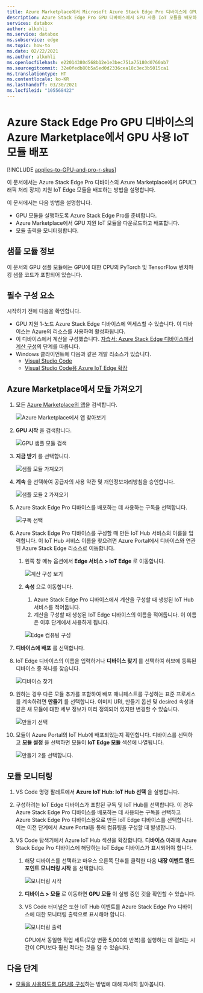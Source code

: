 ```yaml
---
title: Azure Marketplace에서 Microsoft Azure Stack Edge Pro 디바이스에 GPU 모듈 배포 | Microsoft Docs
description: Azure Stack Edge Pro GPU 디바이스에서 GPU 사용 IoT 모듈을 배포하는 방법을 설명합니다.
services: databox
author: alkohli
ms.service: databox
ms.subservice: edge
ms.topic: how-to
ms.date: 02/22/2021
ms.author: alkohli
ms.openlocfilehash: e22014380d568b12e1e3bec751a75180d0760ab7
ms.sourcegitcommit: 32e0fedb80b5a5ed0d2336cea18c3ec3b5015ca1
ms.translationtype: HT
ms.contentlocale: ko-KR
ms.lasthandoff: 03/30/2021
ms.locfileid: "105568422"
---
```

# <a name="deploy-a-gpu-enabled-iot-module-from-azure-marketplace-on-azure-stack-edge-pro-gpu-device"></a>Azure Stack Edge Pro GPU 디바이스의 Azure Marketplace에서 GPU 사용 IoT 모듈 배포

[!INCLUDE [applies-to-GPU-and-pro-r-skus](../../includes/azure-stack-edge-applies-to-gpu-pro-r-sku.md)]

이 문서에서는 Azure Stack Edge Pro 디바이스의 Azure Marketplace에서 GPU(그래픽 처리 장치) 지원 IoT Edge 모듈을 배포하는 방법을 설명합니다. 

이 문서에서는 다음 방법을 설명합니다.
  - GPU 모듈을 실행하도록 Azure Stack Edge Pro를 준비합니다.
  - Azure Marketplace에서 GPU 지원 IoT 모듈을 다운로드하고 배포합니다.
  - 모듈 출력을 모니터링합니다.

## <a name="about-sample-module"></a>샘플 모듈 정보

이 문서의 GPU 샘플 모듈에는 GPU에 대한 CPU의 PyTorch 및 TensorFlow 벤치마킹 샘플 코드가 포함되어 있습니다.

## <a name="prerequisites"></a>필수 구성 요소

시작하기 전에 다음을 확인합니다.

- GPU 지원 1-노드 Azure Stack Edge 디바이스에 액세스할 수 있습니다. 이 디바이스는 Azure의 리소스를 사용하여 활성화됩니다. 
- 이 디바이스에서 계산을 구성했습니다. [자습서: Azure Stack Edge 디바이스에서 계산 구성](azure-stack-edge-gpu-deploy-configure-compute.md)의 단계를 따릅니다.
- Windows 클라이언트에 다음과 같은 개발 리소스가 있습니다.
    - [Visual Studio Code](https://code.visualstudio.com/)  
    - [Visual Studio Code용 Azure IoT Edge 확장](https://marketplace.visualstudio.com/items?itemName=vsciot-vscode.azure-iot-edge)   


## <a name="get-module-from-azure-marketplace"></a>Azure Marketplace에서 모듈 가져오기

1. 모든 [Azure Marketplace의 앱](https://azuremarketplace.microsoft.com/marketplace/apps)을 검색합니다.

    ![Azure Marketplace에서 앱 찾아보기](media/azure-stack-edge-gpu-deploy-sample-module-marketplace/browse-apps-marketplace-1.png)

2. **GPU 시작** 을 검색합니다.

    ![GPU 샘플 모듈 검색](media/azure-stack-edge-gpu-deploy-sample-module-marketplace/search-gpu-sample-module-1.png)

3. **지금 받기** 를 선택합니다.

    ![샘플 모듈 가져오기](media/azure-stack-edge-gpu-deploy-sample-module-marketplace/get-sample-module-1.png)

4. **계속** 을 선택하여 공급자의 사용 약관 및 개인정보처리방침을 승인합니다. 

    ![샘플 모듈 2 가져오기](media/azure-stack-edge-gpu-deploy-sample-module-marketplace/terms-of-use-1.png)

5. Azure Stack Edge Pro 디바이스를 배포하는 데 사용하는 구독을 선택합니다.

    ![구독 선택](media/azure-stack-edge-gpu-deploy-sample-module-marketplace/select-subscription-1.png)

6. Azure Stack Edge Pro 디바이스를 구성할 때 만든 IoT Hub 서비스의 이름을 입력합니다. 이 IoT Hub 서비스 이름을 찾으려면 Azure Portal에서 디바이스와 연관된 Azure Stack Edge 리소스로 이동합니다. 

    1. 왼쪽 창 메뉴 옵션에서 **Edge 서비스 > IoT Edge** 로 이동합니다. 

        ![계산 구성 보기](media/azure-stack-edge-gpu-deploy-sample-module-marketplace/view-config-1.png)

    1. **속성** 으로 이동합니다. 

        1. Azure Stack Edge Pro 디바이스에서 계산을 구성할 때 생성된 IoT Hub 서비스를 적어둡니다.
        2. 계산을 구성할 때 생성된 IoT Edge 디바이스의 이름을 적어둡니다. 이 이름은 이후 단계에서 사용하게 됩니다.

        ![Edge 컴퓨팅 구성](media/azure-stack-edge-gpu-deploy-sample-module/view-compute-config-1.png)

10. **디바이스에 배포** 를 선택합니다.

11. IoT Edge 디바이스의 이름을 입력하거나 **디바이스 찾기** 를 선택하여 허브에 등록된 디바이스 중 하나를 찾습니다.

    ![디바이스 찾기](media/azure-stack-edge-gpu-deploy-sample-module-marketplace/find-device-1.png)

12. 원하는 경우 다른 모듈 추가를 포함하여 배포 매니페스트를 구성하는 표준 프로세스를 계속하려면 **만들기** 를 선택합니다. 이미지 URI, 만들기 옵션 및 desired 속성과 같은 새 모듈에 대한 세부 정보가 미리 정의되어 있지만 변경할 수 있습니다.

    ![만들기 선택](media/azure-stack-edge-gpu-deploy-sample-module-marketplace/target-devices-iot-edge-module-1.png)


13. 모듈이 Azure Portal의 IoT Hub에 배포되었는지 확인합니다. 디바이스를 선택하고 **모듈 설정** 을 선택하면 모듈이 **IoT Edge 모듈** 섹션에 나열됩니다.

    ![만들기 2를 선택합니다.](media/azure-stack-edge-gpu-deploy-sample-module-marketplace/running-module-iotres-1.png)

## <a name="monitor-the-module"></a>모듈 모니터링  

1. VS Code 명령 팔레트에서 **Azure IoT Hub: IoT Hub 선택** 을 실행합니다.

2. 구성하려는 IoT Edge 디바이스가 포함된 구독 및 IoT Hub를 선택합니다. 이 경우 Azure Stack Edge Pro 디바이스를 배포하는 데 사용되는 구독을 선택하고 Azure Stack Edge Pro 디바이스용으로 만든 IoT Edge 디바이스를 선택합니다. 이는 이전 단계에서 Azure Portal을 통해 컴퓨팅을 구성할 때 발생합니다.

3. VS Code 탐색기에서 Azure IoT Hub 섹션을 확장합니다. **디바이스** 아래에 Azure Stack Edge Pro 디바이스에 해당하는 IoT Edge 디바이스가 표시되어야 합니다. 

    1. 해당 디바이스를 선택하고 마우스 오른쪽 단추를 클릭한 다음 **내장 이벤트 엔드포인트 모니터링 시작** 을 선택합니다.
  
        ![모니터링 시작](media/azure-stack-edge-gpu-deploy-sample-module/monitor-builtin-event-endpoint-1.png)  

    2. **디바이스 > 모듈** 로 이동하면 **GPU 모듈** 이 실행 중인 것을 확인할 수 있습니다.

    3. VS Code 터미널은 또한 IoT Hub 이벤트를 Azure Stack Edge Pro 디바이스에 대한 모니터링 출력으로 표시해야 합니다.

        ![모니터링 출력](media/azure-stack-edge-gpu-deploy-sample-module/monitor-events-output-1.png) 

        GPU에서 동일한 작업 세트(모양 변환 5,000회 반복)를 실행하는 데 걸리는 시간이 CPU보다 훨씬 적다는 것을 알 수 있습니다.

## <a name="next-steps"></a>다음 단계

- [모듈을 사용하도록 GPU를 구성](./azure-stack-edge-gpu-configure-gpu-modules.md)하는 방법에 대해 자세히 알아봅니다.